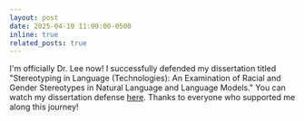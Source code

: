 ```yaml
---
layout: post
date: 2025-04-10 11:00:00-0500
inline: true
related_posts: true
---
```


I'm officially Dr. Lee now! I successfully defended my dissertation titled "Stereotyping in Language (Technologies): An Examination of Racial and Gender Stereotypes in Natural Language and Language Models." You can watch my dissertation defense [here](https://youtu.be/KomL7MuhOcc?si=xznXccnbZ4WsWUi7). Thanks to everyone who supported me along this journey!
